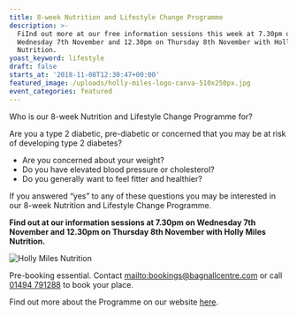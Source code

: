 ```yaml
---
title: 8-week Nutrition and Lifestyle Change Programme
description: >-
  FiInd out more at our free information sessions this week at 7.30pm on
  Wednesday 7th November and 12.30pm on Thursday 8th November with Holly Miles
  Nutrition.
yoast_keyword: lifestyle
draft: false
starts_at: '2018-11-08T12:30:47+00:00'
featured_image: /uploads/holly-miles-logo-canva-510x250px.jpg
event_categories: featured
---
```

Who is our 8-week Nutrition and Lifestyle Change Programme for?  

Are you a type 2 diabetic, pre-diabetic or concerned that you may be at risk of developing type 2 diabetes?

* Are you concerned about your weight?
* Do you have elevated blood pressure or cholesterol?
* Do you generally want to feel fitter and healthier?

If you answered “yes” to any of these questions you may be interested in our 8-week Nutrition and Lifestyle Change Programme.


**Find out at our information sessions at 7.30pm on Wednesday 7th November and 12.30pm on Thursday 8th November with Holly Miles Nutrition.**

![Holly Miles Nutrition](/uploads/holly-miles-logo-canva-510x250px.jpg)

Pre-booking essential. Contact <mailto:bookings@bagnallcentre.com> or call [01494 791288](tel:01494791288) to book your place. 



Find out more about the Programme on our website [here](https://www.bagnallcentre.com/therapies/8-week-nutrition-and-lifestyle-change-programme/).
